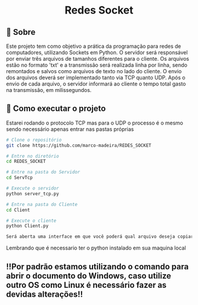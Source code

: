 <h1 align="center"> Redes Socket </h1>

## 📖 Sobre   

Este projeto tem como objetivo a prática da programação para redes de computadores, utilizando Sockets em Python. 
O servidor será responsável por enviar três arquivos de tamanhos diferentes para o cliente. Os arquivos estão no formato 'txt' e a transmissão será realizada linha por linha, sendo remontados e salvos como arquivos de texto no lado do cliente. O envio dos arquivos deverá ser implementado tanto via TCP quanto UDP. Após o envio de cada arquivo, o servidor informará ao cliente o tempo total gasto na transmissão, em milissegundos.

## 🔧 Como executar o projeto

Estarei rodando o protocolo TCP mas para o UDP o processo é o mesmo sendo necessário apenas entrar nas pastas próprias

```bash
# Clone o repositório
git clone https://github.com/marco-madeira/REDES_SOCKET

# Entre no diretório
cd REDES_SOCKET

# Entre na pasta do Servidor
cd ServTcp

# Execute o servidor
python server_tcp.py

# Entre na pasta do Cliente
cd Client

# Execute o cliente
python Client.py

Será aberta uma interface em que você poderá qual arquivo deseja copiar, sendo permitido o envio de mais de um arquivo.
```
Lembrando que é necessario ter o python instalado em sua maquina local

!!**Por padrão estamos utilizando o comando para abrir o documento do Windows, caso utilize outro OS como Linux é necessário fazer as devidas alterações**!!
---
